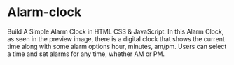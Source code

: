 # Alarm-clock
Build A Simple Alarm Clock in HTML CSS &amp; JavaScript. In this Alarm Clock, as seen in the preview image, there is a digital clock that shows the current time along with some alarm options hour, minutes, am/pm. Users can select a time and set alarms for any time, whether AM or PM.
